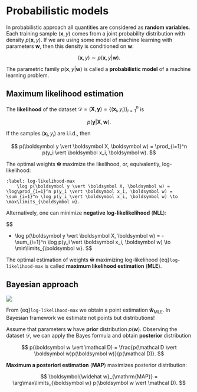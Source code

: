 # Probabilistic models

In probabilistic approach all quantities are considered as **random variables**. Each training sample $(\boldsymbol x, y)$ comes from a joint probability distribution with density $p(\boldsymbol x, y)$. If we are using some model of machine learning with parameters $\boldsymbol w$, then this density is conditioned on $\boldsymbol w$:

$$
    (\boldsymbol x, y) \sim p(\boldsymbol x, y\vert \boldsymbol w).
$$

The parametric family $p(\boldsymbol x, y\vert \boldsymbol w)$ is called a **probabilistic model** of a machine learning problem.

## Maximum likelihood estimation

The **likelihood** of the dataset
$\mathcal D = (\boldsymbol X, \boldsymbol y) = \{(\boldsymbol x_i, y_i)\}_{i=1}^n$ is

$$
    p(\boldsymbol y \vert \boldsymbol X, \boldsymbol w).
$$

If the samples $(\boldsymbol x_i, y_i)$ are i.i.d., then

$$
    p(\boldsymbol y \vert \boldsymbol X, \boldsymbol w) = \prod_{i=1}^n p(y_i \vert \boldsymbol x_i, \boldsymbol w).
$$

The optimal weights $\boldsymbol{\widehat w}$ maximize the likelihood, or, equivalently, log-likelihood:

```{math}
:label: log-likelihood-max
    \log p(\boldsymbol y \vert \boldsymbol X, \boldsymbol w) = \log\prod_{i=1}^n p(y_i \vert \boldsymbol x_i, \boldsymbol w) = \sum_{i=1}^n \log p(y_i \vert \boldsymbol x_i, \boldsymbol w) \to \max\limits_{\boldsymbol w}.
```

Alternatively, one can minimize **negative log-likelikelihood** (**NLL**):

$$
- \log p(\boldsymbol y \vert \boldsymbol X, \boldsymbol w) = -\sum_{i=1}^n \log p(y_i \vert \boldsymbol x_i, \boldsymbol w) \to \min\limits_{\boldsymbol w}.
$$

The optimal estimation of weights $\boldsymbol{\widehat w}$ maximizing log-likelihood {eq}`log-likelihood-max` is called **maximum likelihood estimation** (**MLE**).

## Bayesian approach

![](https://upload.wikimedia.org/wikipedia/commons/thumb/d/d4/Thomas_Bayes.gif/274px-Thomas_Bayes.gif)

From {eq}`log-likelihood-max` we obtain a point estimation $\boldsymbol {\widehat w}_{\mathrm{MLE}}$. In Bayesian framework we estimate not points but distributions!

Assume that parameters $\boldsymbol w$ have **prior** distribution $p(\boldsymbol w)$. Observing the dataset $\mathcal D$, we can apply the Bayes formula and obtain **posterior** distribution

$$
    p(\boldsymbol w \vert \mathcal D) = \frac{p(\mathcal D \vert \boldsymbol w)p(\boldsymbol w)}{p(\mathcal D)}.
$$

**Maximum a posteriori estimation** (**MAP**) maximizes posterior distribution:

$$
    \boldsymbol{\widehat w}_{\mathrm{MAP}} = \arg\max\limits_{\boldsymbol w} p(\boldsymbol w \vert \mathcal D).
$$
